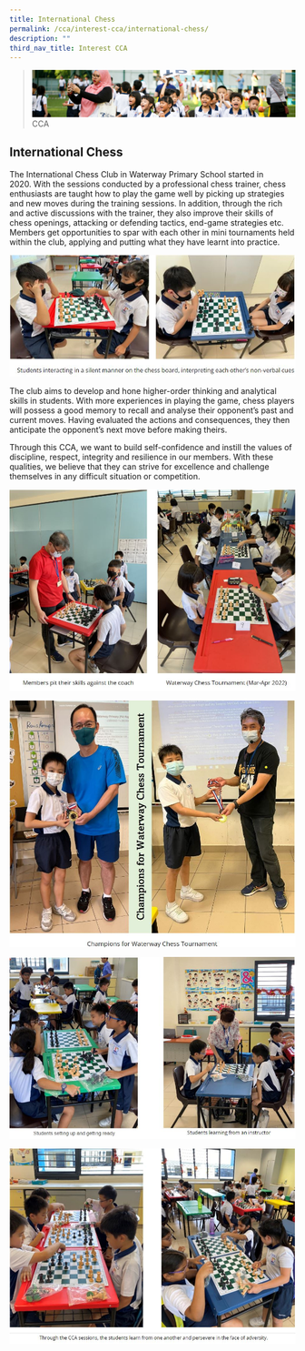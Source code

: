 ```yaml
---
title: International Chess
permalink: /cca/interest-cca/international-chess/
description: ""
third_nav_title: Interest CCA
---
```

>![](/images/CCA/CCA_02.jpg)
>CCA

## International Chess

The International Chess Club in Waterway Primary School started in 2020. With the sessions conducted by a professional chess trainer, chess enthusiasts are taught how to play the game well by picking up strategies and new moves during the training sessions. In addition, through the rich and active discussions with the trainer, they also improve their skills of chess openings, attacking or defending tactics, end-game strategies etc. Members get opportunities to spar with each other in mini tournaments held within the club, applying and putting what they have learnt into practice.

![](/images/CCA/Int%20Chess%201.jpg)

The club aims to develop and hone higher-order thinking and analytical skills in students. With more experiences in playing the game, chess players will possess a good memory to recall and analyse their opponent’s past and current moves. Having evaluated the actions and consequences, they then anticipate the opponent’s next move before making theirs.  

Through this CCA, we want to build self-confidence and instill the values of discipline, respect, integrity and resilience in our members. With these qualities, we believe that they can strive for excellence and challenge themselves in any difficult situation or competition.


![](/images/CCA/Int%20Chess%202.jpg)

![](/images/CCA/Int%20Chess%203.jpg)

![](/images/CCA/Int%20Chess%204.jpg)

![](/images/CCA/Int%20Chess%205.jpg)
